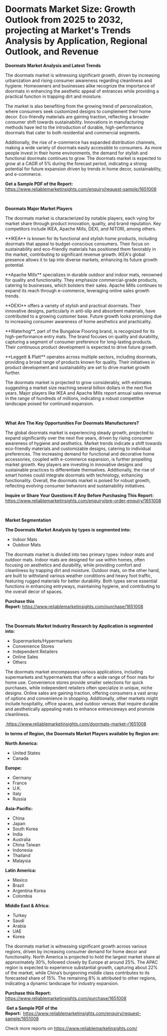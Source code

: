 <p><h1>Doormats Market Size: Growth Outlook from 2025 to 2032, projecting at Market's Trends Analysis by Application, Regional Outlook, and Revenue</h1></p><p><strong>Doormats Market Analysis and Latest Trends</strong></p>
<p><p>The doormats market is witnessing significant growth, driven by increasing urbanization and rising consumer awareness regarding cleanliness and hygiene. Homeowners and businesses alike recognize the importance of doormats in enhancing the aesthetic appeal of entrances while providing a practical function in trapping dirt and moisture. </p><p>The market is also benefiting from the growing trend of personalization, where consumers seek customized designs to complement their home decor. Eco-friendly materials are gaining traction, reflecting a broader consumer shift towards sustainability. Innovations in manufacturing methods have led to the introduction of durable, high-performance doormats that cater to both residential and commercial segments.</p><p>Additionally, the rise of e-commerce has expanded distribution channels, making a wide variety of doormats easily accessible to consumers. As more people invest in their home environments, the demand for stylish and functional doormats continues to grow. The doormats market is expected to grow at a CAGR of 5% during the forecast period, indicating a strong potential for future expansion driven by trends in home decor, sustainability, and e-commerce.</p></p>
<p><strong>Get a Sample PDF of the Report:&nbsp;</strong> <a href="https://www.reliablemarketinsights.com/enquiry/request-sample/1651008?utm_campaign=2143&utm_medium=2&utm_source=Github&utm_content=ia&utm_term=06022025&utm_id=doormats">https://www.reliablemarketinsights.com/enquiry/request-sample/1651008</a></p>
<p>&nbsp;</p>
<p><strong>Doormats Major Market Players</strong></p>
<p><p>The doormats market is characterized by notable players, each vying for market share through product innovation, quality, and brand reputation. Key competitors include IKEA, Apache Mills, DEXI, and NITORI, among others.</p><p>**IKEA** is known for its functional and stylish home products, including doormats that appeal to budget-conscious consumers. Their focus on sustainability and eco-friendly materials has positioned them favorably in the market, contributing to significant revenue growth. IKEA's global presence allows it to tap into diverse markets, enhancing its future growth potential.</p><p>**Apache Mills** specializes in durable outdoor and indoor mats, renowned for quality and functionality. They emphasize commercial-grade products, catering to businesses, which bolsters their sales. Apache Mills continues to expand its reach through e-commerce, leveraging online sales growth trends.</p><p>**DEXI** offers a variety of stylish and practical doormats. Their innovative designs, particularly in anti-slip and absorbent materials, have contributed to a growing customer base. Future growth looks promising due to increasing consumer awareness of home aesthetics and practicality.</p><p>**Waterhog**, part of the Bungalow Flooring brand, is recognized for its high-performance entry mats. The brand focuses on quality and durability, capturing a segment of consumer preference for long-lasting products. Their continuous product development is expected to drive future growth.</p><p>**Leggett & Platt** operates across multiple sectors, including doormats, providing a broad range of products known for quality. Their initiatives in product development and sustainability are set to drive market growth further.</p><p>The doormats market is projected to grow considerably, with estimates suggesting a market size reaching several billion dollars in the next five years. Major players like IKEA and Apache Mills report annual sales revenue in the range of hundreds of millions, indicating a robust competitive landscape poised for continued expansion.</p></p>
<p>&nbsp;</p>
<p><strong>What Are The Key Opportunities For Doormats Manufacturers?</strong></p>
<p><p>The global doormats market is experiencing steady growth, projected to expand significantly over the next five years, driven by rising consumer awareness of hygiene and aesthetics. Market trends indicate a shift towards eco-friendly materials and customizable designs, catering to individual preferences. The increasing demand for functional and decorative home accessories, coupled with e-commerce expansion, is further propelling market growth. Key players are investing in innovative designs and sustainable practices to differentiate themselves. Additionally, the rise of smart homes could integrate doormats with technology, enhancing functionality. Overall, the doormats market is poised for robust growth, reflecting evolving consumer behaviors and sustainability initiatives.</p></p>
<p><strong>Inquire or Share Your Questions If Any Before Purchasing This Report:</strong> <a href="https://www.reliablemarketinsights.com/enquiry/pre-order-enquiry/1651008?utm_campaign=2143&utm_medium=2&utm_source=Github&utm_content=ia&utm_term=06022025&utm_id=doormats">https://www.reliablemarketinsights.com/enquiry/pre-order-enquiry/1651008</a></p>
<p>&nbsp;</p>
<p><strong>Market Segmentation</strong></p>
<p><strong>The Doormats Market Analysis by types is segmented into:</strong></p>
<p><ul><li>Indoor Mats</li><li>Outdoor Mats</li></ul></p>
<p><p>The doormats market is divided into two primary types: indoor mats and outdoor mats. Indoor mats are designed for use within homes, often focusing on aesthetics and durability, while providing comfort and cleanliness by trapping dirt and moisture. Outdoor mats, on the other hand, are built to withstand various weather conditions and heavy foot traffic, featuring rugged materials for better durability. Both types serve essential functions in enhancing entryways, maintaining hygiene, and contributing to the overall decor of spaces.</p></p>
<p><strong>Purchase this Report:&nbsp;</strong><a href="https://www.reliablemarketinsights.com/purchase/1651008?utm_campaign=2143&utm_medium=2&utm_source=Github&utm_content=ia&utm_term=06022025&utm_id=doormats">https://www.reliablemarketinsights.com/purchase/1651008</a></p>
<p>&nbsp;</p>
<p><strong>The Doormats Market Industry Research by Application is segmented into:</strong></p>
<p><ul><li>Supermarkets/Hypermarkets</li><li>Convenience Stores</li><li>Independent Retailers</li><li>Online Sales</li><li>Others</li></ul></p>
<p><p>The doormats market encompasses various applications, including supermarkets and hypermarkets that offer a wide range of floor mats for home use. Convenience stores provide smaller selections for quick purchases, while independent retailers often specialize in unique, niche designs. Online sales are gaining traction, offering consumers a vast array of options and convenience in shopping. Additionally, other markets might include hospitality, office spaces, and outdoor venues that require durable and aesthetically appealing mats to enhance entranceways and promote cleanliness.</p></p>
<p><a href="https://www.reliablemarketinsights.com/doormats-market-r1651008?utm_campaign=2143&utm_medium=2&utm_source=Github&utm_content=ia&utm_term=06022025&utm_id=doormats">&nbsp;https://www.reliablemarketinsights.com/doormats-market-r1651008</a></p>
<p><strong>In terms of Region, the Doormats Market Players available by Region are:</strong></p>
<p>
    <p> <strong> North America: </strong>
        <ul>
            <li>United States</li>
            <li>Canada</li>
        </ul>
        </p> 
    <p> <strong> Europe: </strong>
        <ul>
            <li>Germany</li>
            <li>France</li>
            <li>U.K.</li>
            <li>Italy</li>
            <li>Russia</li>
        </ul>
        </p> 
    <p> <strong> Asia-Pacific: </strong>
        <ul>
            <li>China</li>
            <li>Japan</li>
            <li>South Korea</li>
            <li>India</li>
            <li>Australia</li>
            <li>China Taiwan</li>
            <li>Indonesia</li>
            <li>Thailand</li>
            <li>Malaysia</li>
        </ul>
        </p> 
    <p> <strong> Latin America: </strong>
        <ul>
            <li>Mexico</li>
            <li>Brazil</li>
            <li>Argentina Korea</li>
            <li>Colombia</li>
        </ul>
        </p> 
    <p> <strong> Middle East & Africa: </strong>
        <ul>
            <li>Turkey</li>
            <li>Saudi</li>
            <li>Arabia</li>
            <li>UAE</li>
            <li>Korea</li>
        </ul>
    </p>
    </p>
<p><p>The doormats market is witnessing significant growth across various regions, driven by increasing consumer demand for home decor and functionality. North America is projected to hold the largest market share at approximately 30%, followed closely by Europe at around 25%. The APAC region is expected to experience substantial growth, capturing about 22% of the market, while China’s burgeoning middle class contributes to its forecasted share of 15%. The remaining 8% is attributed to other regions, indicating a dynamic landscape for industry expansion.</p></p>
<p><strong>Purchase this Report: </strong><a href="https://www.reliablemarketinsights.com/purchase/1651008?utm_campaign=2143&utm_medium=2&utm_source=Github&utm_content=ia&utm_term=06022025&utm_id=doormats">https://www.reliablemarketinsights.com/purchase/1651008</a></p>
<p>&nbsp;<strong>Get a Sample PDF of the Report:&nbsp;&nbsp;</strong><a href="https://www.reliablemarketinsights.com/enquiry/request-sample/1651008?utm_campaign=2143&utm_medium=2&utm_source=Github&utm_content=ia&utm_term=06022025&utm_id=doormats">https://www.reliablemarketinsights.com/enquiry/request-sample/1651008</a></p>
<p><strong></strong></p>
<p>Check more reports on <a href="https://www.reliablemarketinsights.com/?utm_campaign=2143&utm_medium=2&utm_source=Github&utm_content=ia&utm_term=06022025&utm_id=doormats">https://www.reliablemarketinsights.com/</a></p>